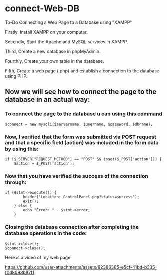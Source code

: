 # connect-Web-DB

To-Do
Connecting a Web Page to a Database using "XAMPP"

Firstly. Install XAMPP on your computer.

Secondly, Start the Apache and MySQL services in XAMPP.

Third, Create a new database in phpMyAdmin.

Fourthly, Create your own table in the database.

Fifth,  Create a web page (.php) and establish a connection to the database using PHP.

## Now we will see how to connect the page to the database in an actual way:

### To connect the page to the database u can using this command
```
$connect = new mysqli($servername, $username, $password, $dbname);
```
### Now, I verified that the form was submitted via POST request and that a specific field (action) was included in the form data by using this:
```
if ($_SERVER["REQUEST_METHOD"] == "POST" && isset($_POST['action'])) {
    $action = $_POST['action'];
```
### Now that you have verified the success of the connection through:
```
if ($stmt->execute()) {
        header("Location: ControlPanel.php?status=success");
        exit();
    } else {
        echo "Error: " . $stmt->error;
    }

  ```
### Closing the database connection after completing the database operations in the code:
```
$stmt->close();
$connect->close();
```
Here is a video of my web page:

https://github.com/user-attachments/assets/82386385-e5cf-41bd-b335-f0d8098b87f1



